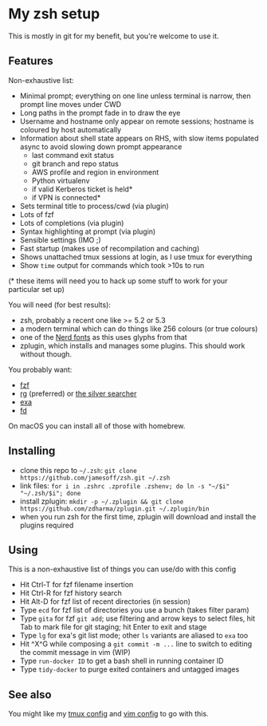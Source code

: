 # My zsh setup

This is mostly in git for my benefit, but you're welcome to use it.

## Features

Non-exhaustive list:

* Minimal prompt; everything on one line unless terminal is narrow, then prompt line moves under CWD
* Long paths in the prompt fade in to draw the eye
* Username and hostname only appear on remote sessions; hostname is coloured by host automatically
* Information about shell state appears on RHS, with slow items populated async to avoid slowing down prompt appearance
    - last command exit status
    - git branch and repo status
    - AWS profile and region in environment
    - Python virtualenv
    - if valid Kerberos ticket is held*
    - if VPN is connected*
* Sets terminal title to process/cwd (via plugin)
* Lots of fzf
* Lots of completions (via plugin)
* Syntax highlighting at prompt (via plugin)
* Sensible settings (IMO ;)
* Fast startup (makes use of recompilation and caching)
* Shows unattached tmux sessions at login, as I use tmux for everything
* Show `time` output for commands which took >10s to run

(* these items will need you to hack up some stuff to work for your particular set up)

You will need (for best results):

* zsh, probably a recent one like >= 5.2 or 5.3
* a modern terminal which can do things like 256 colours (or true colours)
* one of the [Nerd fonts](https://github.com/ryanoasis/nerd-fonts) as this uses glyphs from that
* zplugin, which installs and manages some plugins. This should work without though.

You probably want:

* [fzf](https://github.com/junegunn/fzf)
* [rg](https://github.com/BurntSushi/ripgrep) (preferred) or [the silver searcher](https://github.com/ggreer/the_silver_searcher)
* [exa](https://github.com/ogham/exa)
* [fd](https://github.com/sharkdp/fd)

On macOS you can install all of those with homebrew.

## Installing

* clone this repo to `~/.zsh`: `git clone https://github.com/jamesoff/zsh.git ~/.zsh`
* link files: `for i in .zshrc .zprofile .zshenv; do ln -s "~/$i" "~/.zsh/$i"; done`
* install zplugin: `mkdir -p ~/.zplugin && git clone https://github.com/zdharma/zplugin.git ~/.zplugin/bin`
* when you run zsh for the first time, zplugin will download and install the plugins required

## Using

This is a non-exhaustive list of things you can use/do with this config

* Hit Ctrl-T for fzf filename insertion
* Hit Ctrl-R for fzf history search
* Hit Alt-D for fzf list of recent directories (in session)
* Type `ecd` for fzf list of directories you use a bunch (takes filter param)
* Type `gita` for fzf `git add`; use filtering and arrow keys to select files, hit Tab to mark file for git staging; hit Enter to exit and stage
* Type `lg` for exa's git list mode; other `ls` variants are aliased to `exa` too
* Hit ^X^G while composing a `git commit -m ...` line to switch to editing the commit message in vim (WIP)
* Type `run-docker ID` to get a bash shell in running container ID
* Type `tidy-docker` to purge exited containers and untagged images

## See also

You might like my [tmux config](https://jamesoff.net/2017/08/26/tmux-configuration.html) and [vim config](https://bitbucket.org/jamesoff/vim/src) to go with this.

